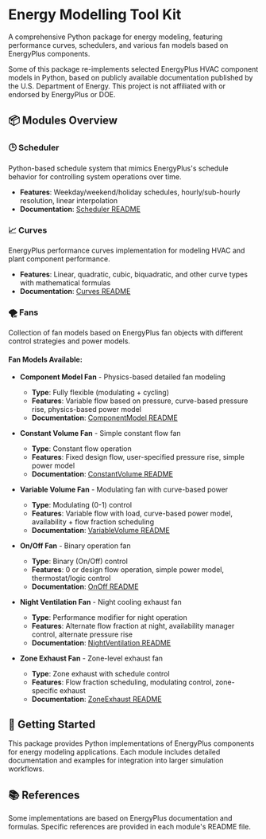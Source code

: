 # Energy Modelling Tool Kit

A comprehensive Python package for energy modeling, featuring performance curves, schedulers, and various fan models based on EnergyPlus components.

Some of this package re-implements selected EnergyPlus HVAC component models in Python, based on publicly available documentation published by the U.S. Department of Energy. This project is not affiliated with or endorsed by EnergyPlus or DOE.

## 📦 Modules Overview

### 🕒 Scheduler
Python-based schedule system that mimics EnergyPlus's schedule behavior for controlling system operations over time.
- **Features**: Weekday/weekend/holiday schedules, hourly/sub-hourly resolution, linear interpolation
- **Documentation**: [Scheduler README](energy_models/scheduler/README.md)

### 📈 Curves
EnergyPlus performance curves implementation for modeling HVAC and plant component performance.
- **Features**: Linear, quadratic, cubic, biquadratic, and other curve types with mathematical formulas
- **Documentation**: [Curves README](energy_models/curves/README.md)

### 🌪️ Fans
Collection of fan models based on EnergyPlus fan objects with different control strategies and power models.

#### Fan Models Available:

- **Component Model Fan** - Physics-based detailed fan modeling
  - **Type**: Fully flexible (modulating + cycling)
  - **Features**: Variable flow based on pressure, curve-based pressure rise, physics-based power model
  - **Documentation**: [ComponentModel README](energy_models/fans/component_model/README.md)

- **Constant Volume Fan** - Simple constant flow fan
  - **Type**: Constant flow operation
  - **Features**: Fixed design flow, user-specified pressure rise, simple power model
  - **Documentation**: [ConstantVolume README](energy_models/fans/constant_volume/README.md)

- **Variable Volume Fan** - Modulating fan with curve-based power
  - **Type**: Modulating (0-1) control
  - **Features**: Variable flow with load, curve-based power model, availability + flow fraction scheduling
  - **Documentation**: [VariableVolume README](energy_models/fans/variable_volume/README.md)

- **On/Off Fan** - Binary operation fan
  - **Type**: Binary (On/Off) control
  - **Features**: 0 or design flow operation, simple power model, thermostat/logic control
  - **Documentation**: [OnOff README](energy_models/fans/on_off/README.md)

- **Night Ventilation Fan** - Night cooling exhaust fan
  - **Type**: Performance modifier for night operation
  - **Features**: Alternate flow fraction at night, availability manager control, alternate pressure rise
  - **Documentation**: [NightVentilation README](energy_models/fans/night_ventilation/README.md)

- **Zone Exhaust Fan** - Zone-level exhaust fan
  - **Type**: Zone exhaust with schedule control
  - **Features**: Flow fraction scheduling, modulating control, zone-specific exhaust
  - **Documentation**: [ZoneExhaust README](energy_models/fans/zone_exhaust/README.md)

## 🚀 Getting Started

This package provides Python implementations of EnergyPlus components for energy modeling applications. Each module includes detailed documentation and examples for integration into larger simulation workflows.

## 📚 References

Some implementations are based on EnergyPlus documentation and formulas. Specific references are provided in each module's README file.
